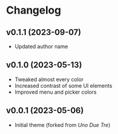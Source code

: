 # Changelog

## v0.1.1 (2023-09-07)

- Updated author name

## v0.1.0 (2023-05-13)

- Tweaked almost every color
- Increased contrast of some UI elements
- Improved menu and picker colors

## v0.0.1 (2023-05-06)

- Initial theme (forked from _Uno Due Tre_)
